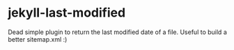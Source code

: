 # jekyll-last-modified
Dead simple plugin to return the last modified date of a file. Useful to build a better sitemap.xml :)
